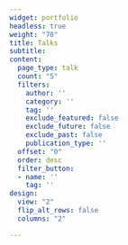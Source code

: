 ```yaml
---
widget: portfolio
headless: true
weight: "70"
title: Talks
subtitle:
content:
  page_type: talk
  count: "5"
  filters:
    author: ''
    category: ''
    tag: ''
    exclude_featured: false
    exclude_future: false
    exclude_past: false
    publication_type: ''
  offset: "0"
  order: desc
  filter_button:
  - name: ''
    tag: ''
design:
  view: "2"
  flip_alt_rows: false
  columns: "2"

---
```

